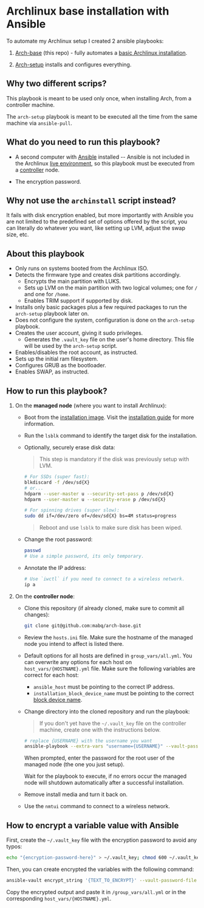 # Archlinux base installation with Ansible

To automate my Archlinux setup I created 2 ansible playbooks:

1. [Arch-base](https://github.com/mabq/arch-base) (this repo) - fully automates a [basic Archlinux installation](https://wiki.archlinux.org/title/Installation_guide).

2. [Arch-setup](https://github.com/mabq/arch-setup) installs and configures everything.


## Why two different scrips?

This playbook is meant to be used only once, when installing Arch, from a controller machine.

The `arch-setup` playbook is meant to be executed all the time from the same machine via `ansible-pull`.


## What do you need to run this playbook?

  - A second computer with [Ansible](https://archlinux.org/packages/extra/any/ansible/) installed -- Ansible is not included in the Archlinux [live environment](https://wiki.archlinux.org/title/Installation_guide#Boot_the_live_environment), so this playbook must be executed from a [controller](https://docs.ansible.com/ansible/latest/getting_started/index.html#getting-started-with-ansible) node.

  - The encryption password.


## Why not use the `archinstall` script instead?

It fails with disk encryption enabled, but more importantly with Ansible you are not limited to the predefined set of options offered by the script, you can literally do whatever you want, like setting up LVM, adjust the swap size, etc.


## About this playbook

  - Only runs on systems booted from the Archlinux ISO.
  - Detects the firmware type and creates disk partitions accordingly.
      - Encrypts the main partition with LUKS.
      - Sets up LVM on the main partition with two logical volumes; one for `/` and one for `/home`.
      - Enables TRIM support if supported by disk.
  - Installs only basic packages plus a few required packages to run the `arch-setup` playbook later on.
  - Does not configure the system, configuration is done on the `arch-setup` playbook.
  - Creates the user account, giving it sudo privileges.
      - Generates the `.vault_key` file on the user's home directory. This file will be used by the `arch-setup` script.
  - Enables/disables the root account, as instructed.
  - Sets up the initial ram filesystem.
  - Configures GRUB as the bootloader.
  - Enables SWAP, as instructed.


## How to run this playbook?

1. On the **managed node** (where you want to install Archlinux):

   - Boot from the [installation image](https://archlinux.org/download/). Visit the [installation guide](https://wiki.archlinux.org/title/Installation_guide) for more information.

   - Run the `lsblk` command to identify the target disk for the installation.

   - Optionally, securely erase disk data:

     > This step is mandatory if the disk was previously setup with LVM.

     ```bash
     # For SSDs (super fast):
     blkdiscard -f /dev/sd{X}
     # or...
     hdparm --user-master u --security-set-pass p /dev/sd{X}
     hdparm --user-master u --security-erase p /dev/sd{X}

     # For spinning drives (super slow):
     sudo dd if=/dev/zero of=/dev/sd{X} bs=4M status=progress
     ```

     > Reboot and use `lsblk` to make sure disk has been wiped.

   - Change the root password:

     ```bash
     passwd
     # Use a simple password, its only temporary.
     ```

   - Annotate the IP address:

     ```bash
     # Use `iwctl` if you need to connect to a wireless network.
     ip a
     ```

2. On the **controller node**:

   - Clone this repository (if already cloned, make sure to commit all changes):

     ```bash
     git clone git@github.com:mabq/arch-base.git
     ```

   - Review the `hosts.ini` file. Make sure the hostname of the managed node you intend to affect is listed there.

   - Default options for all hosts are defined in `group_vars/all.yml`. You can overwrite any options for each host on `host_vars/{HOSTNAME}.yml` file. Make sure the following variables are correct for each host:

     - `ansible_host` must be pointing to the correct IP address.
     - `installation_block_device_name` must be pointing to the correct [block device name](https://wiki.archlinux.org/title/Device_file#Block_devices).

   - Change directory into the cloned repository and run the playbook:

     > If you don't yet have the `~/.vault_key` file on the controller machine, create one with the instructions below.

     ```bash
     # replace {USERNAME} with the username you want
     ansible-playbook --extra-vars "username={USERNAME}" --vault-password-file ~/.vault_key --ask-pass local.yml
     ```

     When prompted, enter the password for the root user of the managed node (the one you just setup).

     Wait for the playbook to execute, if no errors occur the managed node will shutdown automatically after a successful installation.

   - Remove install media and turn it back on.

   - Use the `nmtui` command to connect to a wireless network.


## How to encrypt a variable value with Ansible

First, create the `~/.vault_key` file with the encryption password to avoid any typos:

   ```bash
   echo "{encryption-password-here}" > ~/.vault_key; chmod 600 ~/.vault_key
   ```

Then, you can create encrypted the variables with the following command:

   ```bash
   ansible-vault encrypt_string '{TEXT_TO_ENCRYPT}' --vault-password-file ~/.vault_key --name '{VARIABLE_NAME}'`
   ```

Copy the encrypted output and paste it in `/group_vars/all.yml` or in the corresponding `host_vars/{HOSTNAME}.yml`.
